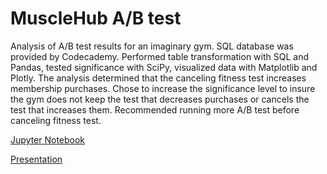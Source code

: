 # MuscleHub A/B test
Analysis of A/B test results for an imaginary gym. SQL database was provided by Codecademy. Performed table transformation with SQL and Pandas, tested significance with SciPy, visualized data with Matplotlib and Plotly. The analysis determined that the canceling fitness test increases membership purchases. Chose to increase the significance level to insure the gym does not keep the test that decreases purchases or cancels the test that increases them. Recommended running more A/B test before canceling fitness test.

[Jupyter Notebook](https://github.com/lvlvtn/codecademy/blob/master/5.%20MuscleHub%20A:B%20Test/musclehub.ipynb)

[Presentation](https://github.com/lvlvtn/codecademy/blob/master/5.%20MuscleHub%20A:B%20Test/musclehub_presentation.pdf)
